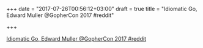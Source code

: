 +++
date = "2017-07-26T00:56:12+03:00"
draft = true
title = "Idiomatic Go, Edward Muller @GopherCon 2017  #reddit"

+++

<p><a href="https://t.co/TmS49PWKLF">Idiomatic Go, Edward Muller @GopherCon 2017  #reddit</a></p>